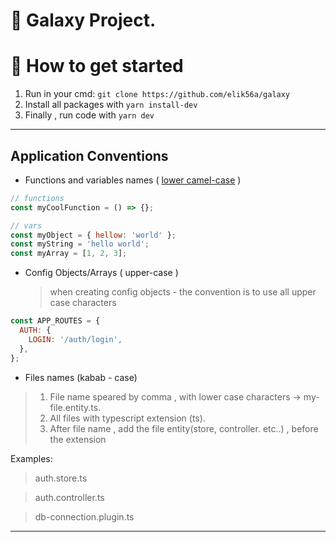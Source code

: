 # 🎉 Galaxy Project.

# 🚀 How to get started

1. Run in your cmd: `git clone https://github.com/elik56a/galaxy`
2. Install all packages with `yarn install-dev`
3. Finally , run code with `yarn dev`

---

## Application Conventions

- Functions and variables names ( [lower camel-case](https://en.wikipedia.org/wiki/Camel_case 'lower camel-case') )

```javascript
// functions
const myCoolFunction = () => {};

// vars
const myObject = { hellow: 'world' };
const myString = 'hello world';
const myArray = [1, 2, 3];
```

- Config Objects/Arrays ( upper-case )
  > when creating config objects - the convention is to use all upper case characters

```javascript
const APP_ROUTES = {
  AUTH: {
    LOGIN: '/auth/login',
  },
};
```

- Files names (kabab - case)

> 1.  File name speared by comma , with lower case characters -> my-file.entity.ts.
> 2.  All files with typescript extension (ts).
> 3.  After file name , add the file entity(store, controller. etc..) , before the extension

Examples:

> auth.store.ts

> auth.controller.ts

> db-connection.plugin.ts

---
